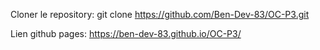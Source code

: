Cloner le repository:
git clone https://github.com/Ben-Dev-83/OC-P3.git

Lien github pages: 
https://ben-dev-83.github.io/OC-P3/